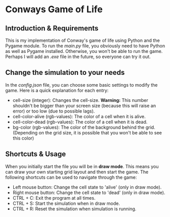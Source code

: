 # Conways Game of Life

## Introduction & Requirements

This is my implementation of Conway's game of life using Python and the Pygame module. To run the _main.py_ file, you obviously need to have Python as well as Pygame installed. Otherwise, you won't be able to run the game. Perhaps I will add an _.exe_ file in the future, so everyone can try it out.

## Change the simulation to your needs

In the _config.json_ file, you can choose some basic settings to modify the game. Here is a quick explanation for each entry:
- cell-size (integer): Changes the cell-size.
__Warning:__ This number shouldn't be bigger than your screen size (because this will raise an error) or too low (due to possible lags).
- cell-color-alive (rgb-values): The color of a cell when it is alive.
- cell-color-dead (rgb-values): The color of a cell when it is dead.
- bg-color (rgb-values): The color of the background behind the grid.
(Depending on the grid size, it is possible that you won't be able to see this color)

## Shortcuts & Usage

When you initially start the file you will be in __draw mode__. This means you can draw your own starting grid layout and then start the game. The following shortcuts can be used to navigate through the game:
- Left mouse button: Change the cell state to 'alive' (only in draw mode).
- Right mouse button: Change the cell state to 'dead' (only in draw mode).
- CTRL + C: Exit the program at all times.
- CTRL + S: Start the simulation when in draw mode.
- CTRL + R: Reset the simulation when simulation is running.